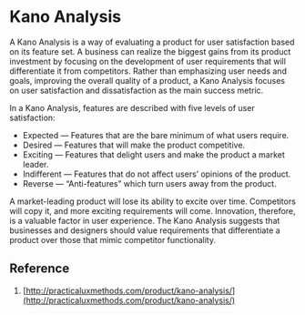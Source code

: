 # Kano Analysis
A Kano Analysis is a way of evaluating a product for user satisfaction based on its feature set. A business can realize the biggest gains from its product investment by focusing on the development of user requirements that will differentiate it from competitors. Rather than emphasizing user needs and goals, improving the overall quality of a product, a Kano Analysis focuses on user satisfaction and dissatisfaction as the main success metric.

In a Kano Analysis, features are described with five levels of user satisfaction:
- Expected — Features that are the bare minimum of what users require.
- Desired — Features that will make the product competitive.
- Exciting — Features that delight users and make the product a market leader.
- Indifferent — Features that do not affect users’ opinions of the product.
- Reverse — “Anti-features” which turn users away from the product.

A market-leading product will lose its ability to excite over time. Competitors will copy it, and more exciting requirements will come. Innovation, therefore, is a valuable factor in user experience. The Kano Analysis suggests that businesses and designers should value requirements that differentiate a product over those that mimic competitor functionality.

## Reference
1. [http://practicaluxmethods.com/product/kano-analysis/](http://practicaluxmethods.com/product/kano-analysis/)